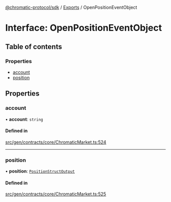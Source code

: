 [@chromatic-protocol/sdk](../README.md) / [Exports](../modules.md) / OpenPositionEventObject

# Interface: OpenPositionEventObject

## Table of contents

### Properties

- [account](OpenPositionEventObject.md#account)
- [position](OpenPositionEventObject.md#position)

## Properties

### account

• **account**: `string`

#### Defined in

[src/gen/contracts/core/ChromaticMarket.ts:524](https://github.com/chromatic-protocol/sdk/blob/ded0de0/src/gen/contracts/core/ChromaticMarket.ts#L524)

___

### position

• **position**: [`PositionStructOutput`](../modules.md#positionstructoutput)

#### Defined in

[src/gen/contracts/core/ChromaticMarket.ts:525](https://github.com/chromatic-protocol/sdk/blob/ded0de0/src/gen/contracts/core/ChromaticMarket.ts#L525)
